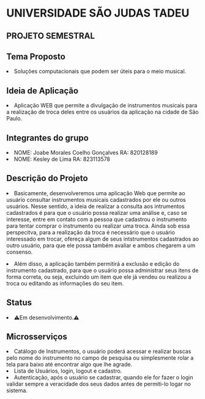 <h1>UNIVERSIDADE SÃO JUDAS TADEU</h1>

<h2>PROJETO SEMESTRAL</h2>

<h2>Tema Proposto</h2>
<li>Soluções computacionais que podem ser úteis para o meio musical.</li>

<h2>Ideia de Aplicação</h2>
<li>Aplicação WEB que permite a divulgação de instrumentos musicais para a realização de troca deles entre os usuários da aplicação na cidade de São Paulo.</li>

<h2>Integrantes do grupo</h2>
<li>NOME: Joabe Morales Coelho Gonçalves RA: 820128189</li>
<li>NOME: Kesley de Lima RA: 823113578</li>

<h2>Descrição do Projeto</h2>
<p><li>Basicamente, desenvolveremos uma aplicação Web que permite ao usuário consultar instrumentos musicais cadastrados por ele ou outros usuários. Nesse sentido, a ideia de realizar a consulta aos intrumentos cadastrados é para que o usuário possa realizar uma análise e, caso se interesse, entre em contato com a pessoa que cadastrou o instrumento para tentar comprar o instrumento ou realizar uma troca. Ainda sob essa perspecitva, para a realização da troca é necessário que o usuário interessado em trocar, ofereça algum de seus intstrumentos cadastrados ao outro usuário, para que ele possa também avaliar e ambos chegarem a um consenso.</p></li>

<p><li>Além disso, a aplicação também permitirá a exclusão e edição do instrumento cadastrado, para que o usuário possa administrar seus itens de forma correta, ou seja, excluindo um item que ele já vendeu ou realizou a troca ou editando as informações do seu item.</p></li>

<h2>Status</h2> 
<li>⚠️Em desenvolvimento.⚠️</li>

<h2>Microsserviços</h2>
<li>Catálogo de Instrumentos, o usuário poderá acessar e realizar buscas pelo nome do instrumento no campo de pesquisa ou simplesmente rolar a tela para baixo até encontrar algo que lhe agrade.</li>
<li>Lista de Usuários, login, logout e cadastro.</li>
<li>Autenticação, após o usuário se cadastrar, quando ele for fazer o login validar sempre a veracidade dos seus dados antes de permiti-lo logar no sistema.</li>

 
